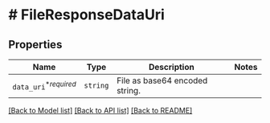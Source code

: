 # # FileResponseDataUri



## Properties

Name | Type | Description | Notes
------------ | ------------- | ------------- | -------------
| `data_uri`<sup>*_required_</sup> | ```string``` |  File as base64 encoded string.  |  |

[[Back to Model list]](../../README.md#models) [[Back to API list]](../../README.md#endpoints) [[Back to README]](../../README.md)
